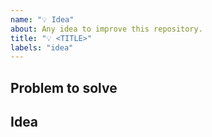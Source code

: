 ```yaml
---
name: "💡 Idea"
about: Any idea to improve this repository.
title: "💡 <TITLE>"
labels: "idea"
---
```


<!-- Please provide a clear and concise description of the problem to solve. -->

## Problem to solve

<!-- fill this out -->

## Idea

<!-- fill this out -->
